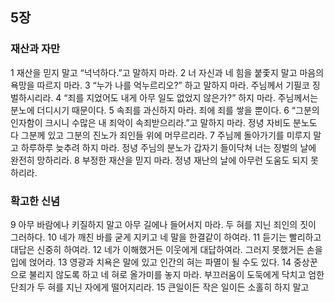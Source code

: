 ## 5장
### 재산과 자만
1 재산을 믿지 말고 “넉넉하다.”고 말하지 마라.
2 너 자신과 네 힘을 붙좇지 말고 마음의 욕망을 따르지 마라.
3 “누가 나를 억누르리오?” 하고 말하지 마라. 주님께서 기필코 징벌하시리라.
4 “죄를 지었어도 내게 아무 일도 없었지 않은가?” 하지 마라. 주님께서는 분노에 더디시기 때문이다.
5 속죄를 과신하지 마라. 죄에 죄를 쌓을 뿐이다.
6 “그분의 인자함이 크시니 수많은 내 죄악이 속죄받으리라.”고 말하지 마라. 정녕 자비도 분노도 다 그분께 있고 그분의 진노가 죄인들 위에 머무르리라.
7 주님께 돌아가기를 미루지 말고 하루하루 늦추려 하지 마라. 정녕 주님의 분노가 갑자기 들이닥쳐 너는 징벌의 날에 완전히 망하리라.
8 부정한 재산을 믿지 마라. 정녕 재난의 날에 아무런 도움도 되지 못하리라.
### 확고한 신념
9 아무 바람에나 키질하지 말고 아무 길에나 들어서지 마라. 두 혀를 지닌 죄인의 짓이 그러하다.
10 네가 깨친 바를 굳게 지키고 네 말을 한결같이 하여라.
11 듣기는 빨리하고 대답은 신중히 하여라.
12 네가 이해했거든 이웃에게 대답하여라. 그러지 못했거든 손을 입에 얹어라.
13 영광과 치욕은 말에 있고 인간의 혀는 파멸이 될 수도 있다.
14 중상꾼으로 불리지 않도록 하고 네 혀로 올가미를 놓지 마라. 부끄러움이 도둑에게 닥치고 엄한 단죄가 두 혀를 지닌 자에게 떨어지리라.
15 큰일이든 작은 일이든 소홀히 하지 말고
